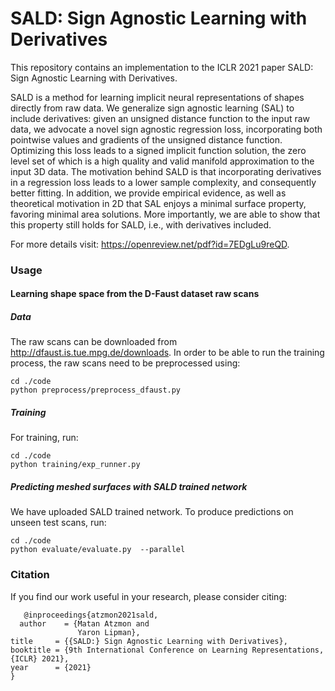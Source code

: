 # SALD: Sign Agnostic Learning with Derivatives

This repository contains an implementation to the ICLR 2021 paper SALD: Sign Agnostic Learning with Derivatives.

SALD is a method for learning implicit neural representations of shapes directly from raw data. We generalize sign agnostic learning (SAL) to include derivatives: given an unsigned distance function to the input raw data, we advocate a novel sign agnostic regression loss, incorporating both pointwise values and gradients of the unsigned distance function. Optimizing this loss leads to a signed implicit function solution, the zero level set of which is a high quality and valid manifold approximation to the input 3D data. The motivation behind SALD is that incorporating derivatives in a regression loss leads to a lower sample complexity, and consequently better fitting. In addition, we provide empirical evidence, as well as theoretical motivation in 2D that SAL enjoys a minimal surface property, favoring minimal area solutions. More importantly, we are able to show that this property still holds for SALD, i.e.,  with derivatives included.

For more details visit: https://openreview.net/pdf?id=7EDgLu9reQD.


### Usage
#### Learning shape space from the D-Faust dataset raw scans

##### Data
The raw scans can be downloaded from http://dfaust.is.tue.mpg.de/downloads.
In order to be able to run the training process, the raw scans need to be preprocessed using:

```
cd ./code
python preprocess/preprocess_dfaust.py 
```

##### Training
For training, run:
```
cd ./code
python training/exp_runner.py
```

##### Predicting meshed surfaces with SALD trained network
We have uploaded SALD trained network. To produce predictions on unseen test scans, run:
```
cd ./code
python evaluate/evaluate.py  --parallel
```

### Citation
If you find our work useful in your research, please consider citing:

       @inproceedings{atzmon2021sald,
	  author    = {Matan Atzmon and
	               Yaron Lipman},
  	title     = {{SALD:} Sign Agnostic Learning with Derivatives},
  	booktitle = {9th International Conference on Learning Representations, {ICLR} 2021},
  	year      = {2021}
	}
			
